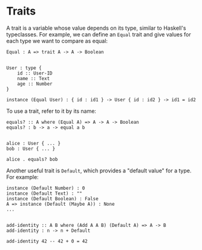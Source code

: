 # Traits

A trait is a variable whose value depends on its type, similar to Haskell's typeclasses. For example, we can define an `Equal` trait and give values for each type we want to compare as equal:

```wipple
Equal : A => trait A -> A -> Boolean


User : type {
    id :: User-ID
    name :: Text
    age :: Number
}

instance (Equal User) : { id : id1 } -> User { id : id2 } -> id1 = id2
```

To use a trait, refer to it by its name:

```wipple
equals? :: A where (Equal A) => A -> A -> Boolean
equals? : b -> a -> equal a b


alice : User { ... }
bob : User { ... }

alice . equals? bob
```

Another useful trait is `Default`, which provides a "default value" for a type. For example:

```wipple
instance (Default Number) : 0
instance (Default Text) : ""
instance (Default Boolean) : False
A => instance (Default (Maybe A)) : None
...


add-identity :: A B where (Add A A B) (Default A) => A -> B
add-identity : n -> n + Default

add-identity 42 -- 42 + 0 = 42
```
